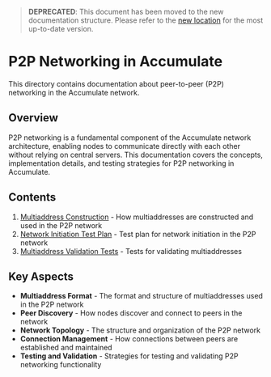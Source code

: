 > **DEPRECATED**: This document has been moved to the new documentation structure. Please refer to the [new location](../new_structure/04_network/02_p2p/01_overview.md) for the most up-to-date version.

# P2P Networking in Accumulate

This directory contains documentation about peer-to-peer (P2P) networking in the Accumulate network.

## Overview

P2P networking is a fundamental component of the Accumulate network architecture, enabling nodes to communicate directly with each other without relying on central servers. This documentation covers the concepts, implementation details, and testing strategies for P2P networking in Accumulate.

## Contents

1. [Multiaddress Construction](./01_multiaddress_construction.md) - How multiaddresses are constructed and used in the P2P network
2. [Network Initiation Test Plan](./02_network_initiation_test_plan.md) - Test plan for network initiation in the P2P network
3. [Multiaddress Validation Tests](./03_multiaddress_validation_tests.md) - Tests for validating multiaddresses

## Key Aspects

- **Multiaddress Format** - The format and structure of multiaddresses used in the P2P network
- **Peer Discovery** - How nodes discover and connect to peers in the network
- **Network Topology** - The structure and organization of the P2P network
- **Connection Management** - How connections between peers are established and maintained
- **Testing and Validation** - Strategies for testing and validating P2P networking functionality
